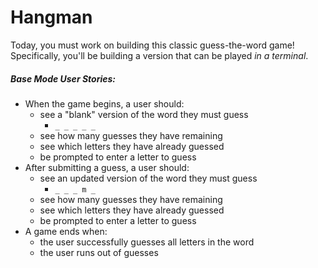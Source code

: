 # Hangman

Today, you must work on building this classic guess-the-word game! Specifically, you'll be building a version that can be played *in a terminal*.

##### Base Mode User Stories:
* When the game begins, a user should:
  * see a "blank" version of the word they must guess
    * `_ _ _ _ _`
  * see how many guesses they have remaining
  * see which letters they have already guessed
  * be prompted to enter a letter to guess
* After submitting a guess, a user should:
  * see an updated version of the word they must guess
    * `_ _ _ m _`
  * see how many guesses they have remaining
  * see which letters they have already guessed
  * be prompted to enter a letter to guess
* A game ends when:
  * the user successfully guesses all letters in the word
  * the user runs out of guesses
  